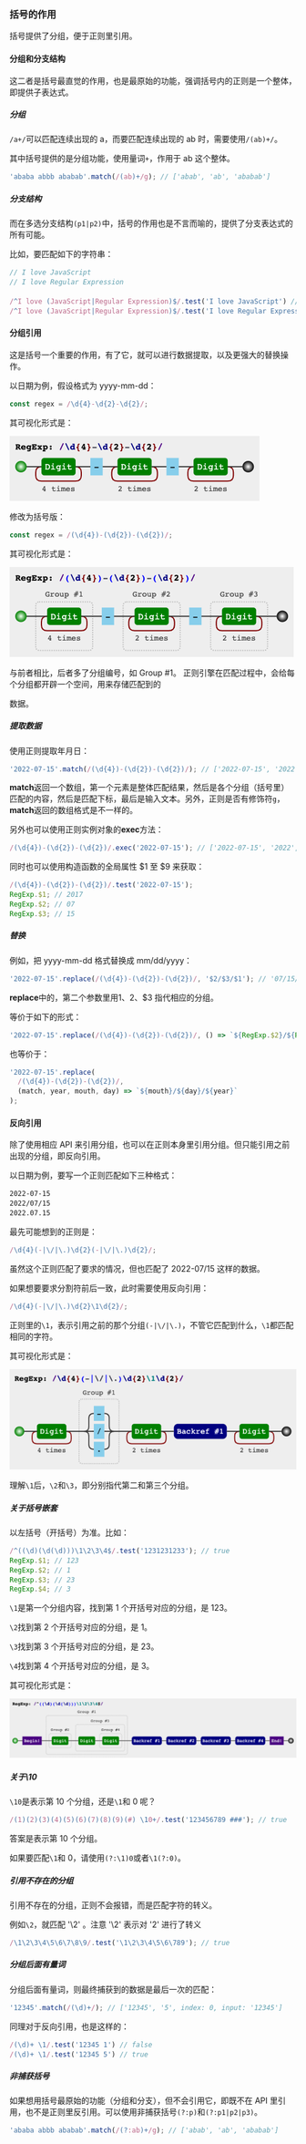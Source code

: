 ### 括号的作用

括号提供了分组，便于正则里引用。

#### 分组和分支结构

这二者是括号最直觉的作用，也是最原始的功能，强调括号内的正则是一个整体，即提供子表达式。

##### 分组

`/a+/`可以匹配连续出现的 a，而要匹配连续出现的 ab 时，需要使用`/(ab)+/`。

其中括号提供的是分组功能，使用量词`+`，作用于 ab 这个整体。

```javascript
'ababa abbb ababab'.match(/(ab)+/g); // ['abab', 'ab', 'ababab']
```

##### 分支结构

而在多选分支结构`(p1|p2)`中，括号的作用也是不言而喻的，提供了分支表达式的所有可能。

比如，要匹配如下的字符串：

```javascript
// I love JavaScript
// I love Regular Expression

/^I love (JavaScript|Regular Expression)$/.test('I love JavaScript') // true
/^I love (JavaScript|Regular Expression)$/.test('I love Regular Expression') // true

```

#### 分组引用

这是括号一个重要的作用，有了它，就可以进行数据提取，以及更强大的替换操作。

以日期为例，假设格式为 yyyy-mm-dd：

```javascript
const regex = /\d{4}-\d{2}-\d{2}/;
```

其可视化形式是：

![group1](./accets/group1.png)

修改为括号版：

```javascript
const regex = /(\d{4})-(\d{2})-(\d{2})/;
```

其可视化形式是：

![group2](./accets/group2.png)

与前者相比，后者多了分组编号，如 Group #1。 正则引擎在匹配过程中，会给每个分组都开辟一个空间，用来存储匹配到的

数据。

##### 提取数据

使用正则提取年月日：

```javascript
'2022-07-15'.match(/(\d{4})-(\d{2})-(\d{2})/); // ['2022-07-15', '2022', '07', '15', index: 0, input: '2022-07-15']
```

**match**返回一个数组，第一个元素是整体匹配结果，然后是各个分组（括号里）匹配的内容，然后是匹配下标，最后是输入文本。另外，正则是否有修饰符`g`，**match**返回的数组格式是不一样的。

另外也可以使用正则实例对象的**exec**方法：

```javascript
/(\d{4})-(\d{2})-(\d{2})/.exec('2022-07-15'); // ['2022-07-15', '2022', '07', '15', index: 0, input: '2022-07-15']
```

同时也可以使用构造函数的全局属性 $1 至 $9 来获取：

```javascript
/(\d{4})-(\d{2})-(\d{2})/.test('2022-07-15');
RegExp.$1; // 2017
RegExp.$2; // 07
RegExp.$3; // 15
```

##### 替换

例如，把 yyyy-mm-dd 格式替换成 mm/dd/yyyy：

```javascript
'2022-07-15'.replace(/(\d{4})-(\d{2})-(\d{2})/, '$2/$3/$1'); // '07/15/2022'
```

**replace**中的，第二个参数里用$1、$2、$3 指代相应的分组。

等价于如下的形式：

```javascript
'2022-07-15'.replace(/(\d{4})-(\d{2})-(\d{2})/, () => `${RegExp.$2}/${RegExp.$3}/${RegExp.$1}`);
```

也等价于：

```javascript
'2022-07-15'.replace(
  /(\d{4})-(\d{2})-(\d{2})/,
  (match, year, mouth, day) => `${mouth}/${day}/${year}`
);
```

#### 反向引用

除了使用相应 API 来引用分组，也可以在正则本身里引用分组。但只能引用之前出现的分组，即反向引用。

以日期为例，要写一个正则匹配如下三种格式：

```tex
2022-07-15
2022/07/15
2022.07.15
```

最先可能想到的正则是：

```javascript
/\d{4}(-|\/|\.)\d{2}(-|\/|\.)\d{2}/;
```

虽然这个正则匹配了要求的情况，但也匹配了 2022-07/15 这样的数据。

如果想要要求分割符前后一致，此时需要使用反向引用：

```javascript
/\d{4}(-|\/|\.)\d{2}\1\d{2}/;
```

正则里的`\1`，表示引用之前的那个分组`(-|\/|\.)`，不管它匹配到什么，`\1`都匹配相同的字符。

其可视化形式是：

![group3](./accets/group3.png)

理解`\1`后，`\2`和`\3`，即分别指代第二和第三个分组。

##### **关于括号嵌套**

以左括号（开括号）为准。比如：

```javascript
/^((\d)(\d(\d)))\1\2\3\4$/.test('1231231233'); // true
RegExp.$1; // 123
RegExp.$2; // 1
RegExp.$3; // 23
RegExp.$4; // 3
```

`\1`是第一个分组内容，找到第 1 个开括号对应的分组，是 123。

`\2`找到第 2 个开括号对应的分组，是 1。

`\3`找到第 3 个开括号对应的分组，是 23。

`\4`找到第 4 个开括号对应的分组，是 3。

其可视化形式是：

![group4](./accets/group4.png)

##### 关于\10

`\10`是表示第 10 个分组，还是`\1`和 0 呢？

```javascript
/(1)(2)(3)(4)(5)(6)(7)(8)(9)(#) \10+/.test('123456789 ###'); // true
```

答案是表示第 10 个分组。

如果要匹配`\1`和 0，请使用`(?:\1)0`或者`\1(?:0)`。

##### 引用不存在的分组

引用不存在的分组，正则不会报错，而是匹配字符的转义。

例如`\2`，就匹配 '\2' 。注意 '\2' 表示对 '2' 进行了转义

```javascript
/\1\2\3\4\5\6\7\8\9/.test('\1\2\3\4\5\6\789'); // true
```

##### 分组后面有量词

分组后面有量词，则最终捕获到的数据是最后一次的匹配：

```javascript
'12345'.match(/(\d)+/); // ['12345', '5', index: 0, input: '12345']
```

同理对于反向引用，也是这样的：

```javascript
/(\d)+ \1/.test('12345 1') // false
/(\d)+ \1/.test('12345 5') // true
```

##### 非捕获括号

如果想用括号最原始的功能（分组和分支），但不会引用它，即既不在 API 里引用，也不是正则里反引用。可以使用非捕获括号`(?:p)`和`(?:p1|p2|p3)`。

```javascript
'ababa abbb ababab'.match(/(?:ab)+/g); // ['abab', 'ab', 'ababab']
```
